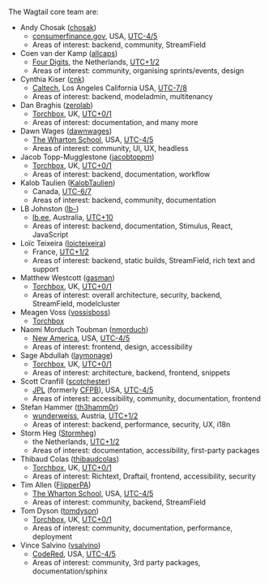 The Wagtail core team are:

- Andy Chosak
  ([chosak](https://github.com/chosak))
  - [consumerfinance.gov](https://www.consumerfinance.gov),
    USA,
    [UTC-4/5](https://www.timeanddate.com/time/zone/usa/new-york)
  - Areas of interest: backend, community, StreamField
- Coen van der Kamp
  ([allcaps](https://github.com/allcaps))
  - [Four Digits](https://www.fourdigits.nl/),
    the Netherlands,
    [UTC+1/2](https://www.timeanddate.com/worldclock/netherlands/amsterdam)
  - Areas of interest: community, organising sprints/events, design
- Cynthia Kiser
  ([cnk](https://github.com/cnk))
  - [Caltech](https://www.caltech.edu/),
    Los Angeles California USA,
    [UTC-7/8](https://www.timeanddate.com/worldclock/usa/los-angeles)
  - Areas of interest: backend, modeladmin, multitenancy
- Dan Braghis
  ([zerolab](https://github.com/zerolab))
  - [Torchbox](https://www.torchbox.com),
    UK,
    [UTC+0/1](https://www.timeanddate.com/worldclock/uk/leicester)
  - Areas of interest: documentation, and many more
- Dawn Wages ([dawnwages](https://github.com/dawnwages))
  - [The Wharton School](https://www.wharton.upenn.edu),
    USA,
    [UTC-4/5](https://www.timeanddate.com/time/zone/usa/new-york)
  - Areas of interest: community, UI, UX, headless
- Jacob Topp-Mugglestone
  ([jacobtoppm](https://github.com/jacobtoppm))
  - [Torchbox](https://www.torchbox.com),
    UK,
    [UTC+0/1](https://www.timeanddate.com/worldclock/uk/oxford)
  - Areas of interest: backend, documentation, workflow
- Kalob Taulien ([KalobTaulien](https://github.com/kalobtaulien))
  - Canada, [UTC-6/7](https://www.timeanddate.com/worldclock/canada/edmonton)
  - Areas of interest: backend, community, documentation
- LB Johnston
  ([lb-](https://github.com/lb-))
  - [lb.ee](https://lb.ee),
    Australia,
    [UTC+10](https://www.timeanddate.com/worldclock/australia/brisbane)
  - Areas of interest: backend, documentation, Stimulus, React, JavaScript
- Loïc Teixeira
  ([loicteixeira](https://github.com/loicteixeira))
  - France,
    [UTC+1/2](https://www.timeanddate.com/worldclock/france/paris)
  - Areas of interest: backend, static builds, StreamField, rich text and support
- Matthew Westcott
  ([gasman](https://github.com/gasman))
  - [Torchbox](https://www.torchbox.com),
    UK,
    [UTC+0/1](https://www.timeanddate.com/worldclock/uk/oxford)
  - Areas of interest: overall architecture, security, backend, StreamField, modelcluster
- Meagen Voss
  ([vossisboss](https://github.com/vossisboss))
  - [Torchbox](https://www.torchbox.com)
- Naomi Morduch Toubman
  ([nmorduch](https://github.com/nmorduch))
  - [New America](https://www.newamerica.org/),
    USA,
    [UTC-4/5](https://www.timeanddate.com/time/zone/usa/new-york)
  - Areas of interest: frontend, design, accessibility
- Sage Abdullah
  ([laymonage](https://github.com/laymonage))
  - [Torchbox](https://www.torchbox.com),
    UK,
    [UTC+0/1](https://www.timeanddate.com/worldclock/uk/bristol)
  - Areas of interest: architecture, backend, frontend, snippets
- Scott Cranfill
  ([scotchester](https://github.com/scotchester))
  - [JPL](https://www.jpl.nasa.gov) (formerly [CFPB](https://www.consumerfinance.gov)),
    USA,
    [UTC-4/5](https://www.timeanddate.com/time/zone/usa/new-york)
  - Areas of interest: accessibility, community, documentation, frontend
- Stefan Hammer
  ([th3hamm0r](https://github.com/th3hamm0r))
  - [wunderweiss](https://www.wunderweiss.com),
    Austria,
    [UTC+1/2](https://www.timeanddate.com/worldclock/austria/vienna)
  - Areas of interest: backend, performance, security, UX, i18n
- Storm Heg
  ([Stormheg](https://github.com/Stormheg))
  - the Netherlands,
    [UTC+1/2](https://www.timeanddate.com/worldclock/netherlands/amsterdam)
  - Areas of interest: documentation, accessibility, first-party packages
- Thibaud Colas
  ([thibaudcolas](https://github.com/thibaudcolas))
  - [Torchbox](https://www.torchbox.com),
    UK,
    [UTC+0/1](https://www.timeanddate.com/worldclock/uk/bristol)
  - Areas of interest: Richtext, Draftail, frontend, accessibility, security
- Tim Allen
  ([FlipperPA](https://github.com/FlipperPA))
  - [The Wharton School](https://www.wharton.upenn.edu),
    USA,
    [UTC-4/5](https://www.timeanddate.com/time/zone/usa/new-york)
  - Areas of interest: community, backend, StreamField
- Tom Dyson
  ([tomdyson](https://github.com/tomdyson))
  - [Torchbox](https://www.torchbox.com),
    UK,
    [UTC+0/1](https://www.timeanddate.com/worldclock/uk/oxford)
  - Areas of interest: community, documentation, performance, deployment
- Vince Salvino
  ([vsalvino](https://github.com/vsalvino))
  - [CodeRed](https://www.coderedcorp.com/),
    USA,
    [UTC-4/5](https://www.timeanddate.com/worldclock/usa/new-york)
  - Areas of interest: community, 3rd party packages, documentation/sphinx